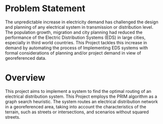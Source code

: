 # Problem Statement
The unpredictable increase in electricity demand has challenged the design and planning of
any electrical system in transmission or distribution level. The population growth, migration
and city planning had reduced the performance of the Electric Distribution Systems (EDS) in
large cities, especially in third world countries.
This Project tackles this increase in demand by automating the process of Implementing EDS
systems with formal considerations of planning and/or project demand in view of
georeferenced data.

# Overview
This project aims to implement a system to find the optimal routing of an electrical distribution
system. This Project employs the PRIM algorithm as a graph search heuristic. The system routes
an electrical distribution network in a georeferenced area, taking into account the
characteristics of the terrain, such as streets or intersections, and scenarios without squared
streets.
